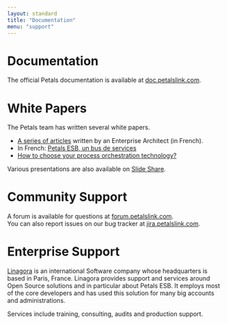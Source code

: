 ```yaml
---
layout: standard
title: "Documentation"
menu: "support"
---
```


# Documentation

The official Petals documentation is available at [doc.petalslink.com](https://doc.petalslink.com "Official documentation of Petals suite").


# White Papers

The Petals team has written several white papers.

* [A series of articles](https://blog.linagora.com/vision-des-esbs-par-un-architecte-dentreprise-ou-ce-que-devraient-etre-les-esbs/) written by an Enterprise Architect (in French).
* In French: [Petals ESB, un bus de services](resources/pdf/Livre_blanc_ESB_Petals.pdf)
* [How to choose your process orchestration technology?](resources/pdf/white_paper_orchestration.pdf)

Various presentations are also available on [Slide Share](https://slideshare.net/petalslink).


# Community Support

A forum is available for questions at [forum.petalslink.com](http://forum.petalslink.com).  
You can also report issues on our bug tracker at [jira.petalslink.com](https://jira.petalslink.com).


# Enterprise Support

[Linagora](http://www.linagora.com) is an international Software company whose headquarters is based in Paris, France.
Linagora provides support and services around Open Source solutions and in particular about Petals ESB.
It employs most of the core developers and has used this solution for many big accounts and administrations.

Services include training, consulting, audits and production support.

